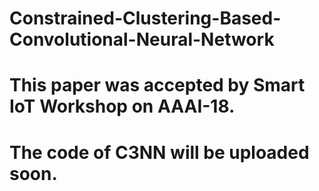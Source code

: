 # Constrained-Clustering-Based-Convolutional-Neural-Network
# This paper was accepted by Smart IoT Workshop on AAAI-18.
# The code of C3NN will be uploaded soon.
